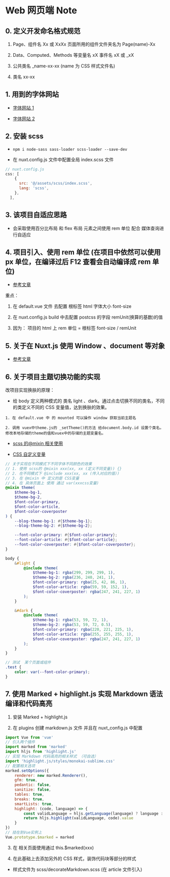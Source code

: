 # Web 网页端 Note

## 0. 定义开发命名格式规范

1. Page、组件名 Xx 或 XxXx 页面所用的组件文件夹名为 Page(name)-Xx

2. Data、Computed、Methods 等变量名 xX 事件名 xX 或 \_xX

3. 公共类名 \_name-xx-xx (name 为 CSS 样式文件名)

4. 类名 xx-xx

## 1. 用到的字体网站

- [字体网站 1](https://ziyouziti.com/index-index-all.html)

- [字体网站 2](https://font.chinaz.com/yingwenziti_3.html)

## 2. 安装 scss

- `npm i node-sass sass-loader scss-loader --save-dev`

- 在 nuxt.config.js 文件中配置全局 index.scss 文件

```js
// nuxt.config.js
css: [
    {
      src: '@/assets/scss/index.scss',
      lang: 'scss',
    },
  ],
```

## 3. 该项目自适应思路

- 会采取使用百分比布局 和 flex 布局 元素之间使用 rem 单位 配合 媒体查询进行自适应

## 4. 项目引入、使用 rem 单位 (在项目中依然可以使用 px 单位，在编译过后 F12 查看会自动编译成 rem 单位)

- [参考文章](https://segmentfault.com/a/1190000021509063)

重点：

1. 在 default.vue 文件 去配置 根标签 html 字体大小 font-size

2. 在 nuxt.config.js build 中去配置 postcss 的字段 remUnit(换算的基数)的值

3. 因为： 项目的 html 上 rem 单位 = 根标签 font-size / remUnit

## 5. 关于在 Nuxt.js 使用 Window 、document 等对象

- [参考文章](https://www.cnblogs.com/goloving/p/11397285.html)

## 6. 关于项目主题切换功能的实现

改项目实现换肤的原理：

- 给 body 定义两种模式的 类名 light 、dark。通过点击切换不同的类名，不同的类定义不同的 CSS 变量值，达到换肤的效果。

```
1. 在 default.vue 中 的 mounted 可以操作 window 获取当前主题名

2. 调用 vuex中theme.js的 _setTheme()的方法 给document.body.id 设置个类名。 修改本地存储的theme的值和vuex中的存储的主题变量名。
```

- [scss 的@mixin 相关使用](https://blog.csdn.net/ztudouni/article/details/81910620)

- [CSS 自定义变量](https://segmentfault.com/a/1190000015948538)

```scss
// 关于实现在不同模式下不同字体不同颜色的效果
// 1. 使用 scss的 @mixin xxx(xx, xx (定义不同变量)) {}
// 2. 在不同模式下 @include xxx(xx, xx (传入对应的值))
// 3. 在 @mixin 中 定义的是 CSS变量
// 4. 在 具体页面上 使用 通过 var(xxxcss变量)
@mixin theme(
	$theme-bg-1,
	$theme-bg-2,
	$font-color-primary,
	$font-color-article,
	$font-color-coverposter
) {
	--blog-theme-bg-1: #{$theme-bg-1};
	--blog-theme-bg-2: #{$theme-bg-2};

	--font-color-primary: #{$font-color-primary};
	--font-color-article: #{$font-color-article};
	--font-color-coverposter: #{$font-color-coverposter};
}

body {
	&#light {
		@include theme(
			$theme-bg-1: rgba(299, 299, 299, 1),
			$theme-bg-2: rgba(236, 240, 241, 1),
			$font-color-primary: rgba(25, 42, 86, 1),
			$font-color-article: rgba(59, 59, 152, 1),
			$font-color-coverposter: rgba(247, 241, 227, 1)
		);
	}

	&#dark {
		@include theme(
			$theme-bg-1: rgba(53, 59, 72, 1),
			$theme-bg-2: rgba(53, 59, 72, 0.5),
			$font-color-primary: rgba(220, 221, 225, 1),
			$font-color-article: rgba(255, 255, 255, 1),
			$font-color-coverposter: rgba(247, 241, 227, 1)
		);
	}
}

// 测试  某个页面或组件
.test {
	color: var(--font-color-primary);
}
```

## 7. 使用 Marked + highlight.js 实现 Markdown 语法编译和代码高亮

1. 安装 Marked + highlight.js

2. 在 plugins 创建 markdown.js 文件 并且在 nuxt_config.js 中配置

```js
import Vue from 'vue'
// 引入两个插件
import marked from 'marked'
import hljs from 'highlight.js'
// 实现 Markdown 代码高亮的相关样式 （可自选）
import 'highlight.js/styles/monokai-sublime.css'
// 配置相关选项
marked.setOptions({
	renderer: new marked.Renderer(),
	gfm: true,
	pedantic: false,
	sanitize: false,
	tables: true,
	breaks: true,
	smartLists: true,
	highlight: (code, language) => {
		const validLanguage = hljs.getLanguage(language) ? language : 'plaintext'
		return hljs.highlight(validLanguage, code).value
	}
})
// 挂在到Vue实例上
Vue.prototype.$marked = marked
```

3. 在 相关页面使用通过 this.$marked(xxx)

4. 在此基础上去添加另外的 CSS 样式，装饰代码块等部分的样式

- 样式文件为 scss/decorateMarkdown.scss (在 article 文件引入)
